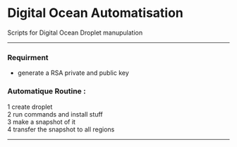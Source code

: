 # Digital Ocean Automatisation
 Scripts for Digital Ocean Droplet manupulation
 ***
### Requirment
- generate a RSA private and public key
### Automatique Routine : 
1 create droplet  
2 run commands and install stuff  
3 make a snapshot of it  
4 transfer the snapshot to all regions  
***
